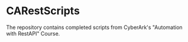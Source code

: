 # CARestScripts
The repository contains completed scripts from CyberArk's "Automation with RestAPI" Course.
